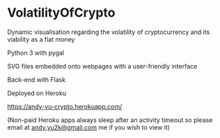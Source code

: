 # VolatilityOfCrypto
Dynamic visualisation regarding the volatility of cryptocurrency and its viability as a fiat money

Python 3 with pygal

SVG files embedded onto webpages with a user-friendly interface

Back-end with Flask

Deployed on Heroku

https://andy-yu-crypto.herokuapp.com/

(Non-paid Heroku apps always sleep after an activity timeout so please email at andy.yu2k@gmail.com me if you wish to view it)


